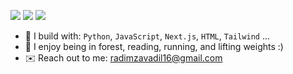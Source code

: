 [<img src="https://img.shields.io/badge/github-%2312100E.svg?&style=for-the-badge&logo=github&logoColor=white&color=black" />](https://github.com/Radim-Zavadil)
[<img src="https://img.shields.io/badge/instagram-%2312100E.svg?&style=for-the-badge&logo=instagram&color=5C7891" />](https://instagram.com/radim_zavadil_) 
[<img src="https://img.shields.io/badge/youtube-%230077B5.svg?&style=for-the-badge&logo=youtube&logoColor=white&color=07C1F5" />](https://www.youtube.com/@radimzavadil7354)

- 🪻 I build with: `Python`, `JavaScript`, `Next.js`, `HTML`, `Tailwind` ...
- 🌲 I enjoy being in forest, reading, running, and lifting weights :)
- ✉️ Reach out to me: radimzavadil16@gmail.com
